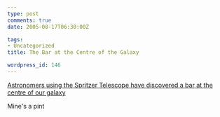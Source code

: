 ```yaml
---
type: post
comments: true
date: 2005-08-17T06:30:00Z

tags:
- Uncategorized
title: The Bar at the Centre of the Galaxy

wordpress_id: 146
---
```


[Astronomers using the Spritzer Telescope have discovered a bar at the centre of our galaxy](http://www.newscientist.com/article.ns?id=dn7854&feedId=online-news_rss20)  

Mine's a pint
